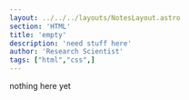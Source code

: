```yaml
---
layout: ../../../layouts/NotesLayout.astro
section: 'HTML'
title: 'empty'
description: 'need stuff here'
author: 'Research Scientist'
tags: ["html","css",]
---
```


<p>nothing here yet</p>
